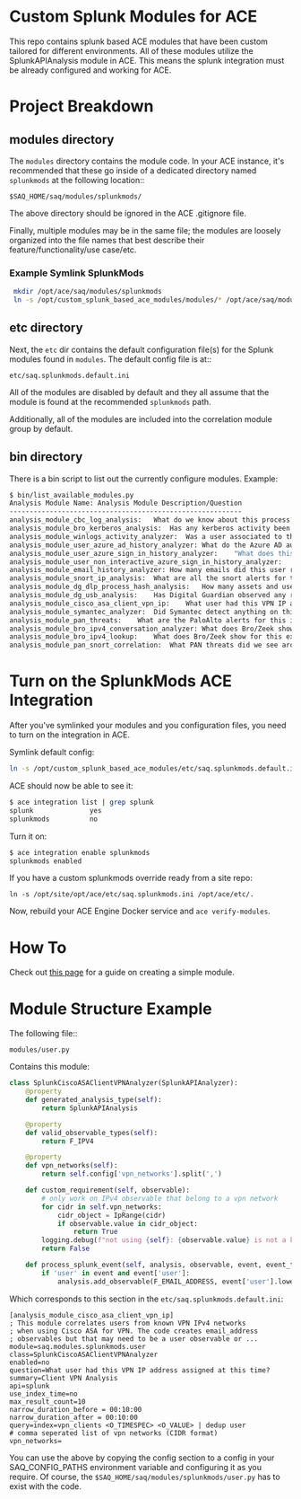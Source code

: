 # Custom Splunk Modules for ACE

This repo contains splunk based ACE modules that have been custom tailored for different environments. All of these modules utilize the SplunkAPIAnalysis module in ACE. This means the splunk integration must be already configured and working for ACE.


# Project Breakdown

## modules directory

The `modules` directory contains the module code. In your ACE instance, it's recommended that these go inside of a dedicated directory named `splunkmods` at the following location::

    $SAQ_HOME/saq/modules/splunkmods/

The above directory should be ignored in the ACE .gitignore file.

Finally, multiple modules may be in the same file; the modules are loosely organized into the file names that best describe their feature/functionality/use case/etc.

### Example Symlink SplunkMods

```bash
 mkdir /opt/ace/saq/modules/splunkmods
 ln -s /opt/custom_splunk_based_ace_modules/modules/* /opt/ace/saq/modules/splunkmods/.
```

## etc directory

Next, the `etc` dir contains the default configuration file(s) for the Splunk modules found in `modules`. The default config file is at::

    etc/saq.splunkmods.default.ini

All of the modules are disabled by default and they all assume that the module is found at the recommended `splunkmods` path.

Additionally, all of the modules are included into the correlation module group by default.

## bin directory

There is a bin script to list out the currently configure modules. Example:

```bash 
$ bin/list_available_modules.py 
Analysis Module Name: Analysis Module Description/Question
----------------------------------------------------------
analysis_module_cbc_log_analysis:	What do we know about this process?
analysis_module_bro_kerberos_analysis:	Has any kerberos activity been associated to this IPv4?
analysis_module_winlogs_activity_analyzer:	Was a user associated to this IPv4 in Windows logs?
analysis_module_user_azure_ad_history_analyzer:	What do the Azure AD audit logs say about this UPN?
analysis_module_user_azure_sign_in_history_analyzer:	"What does this user's interactive authentication history look like?"
analysis_module_user_non_interactive_azure_sign_in_history_analyzer:	"What does this user's non-interactive authentication history look like?"
analysis_module_email_history_analyzer:	How many emails did this user receive? What is the general summary of them?
analysis_module_snort_ip_analysis:	What are all the snort alerts for this ip address?
analysis_module_dg_dlp_process_hash_analysis:	How many assets and users have executed a program with this hash value in the past N hours?
analysis_module_dg_usb_analysis:	Has Digital Guardian observed any recent USB activiy on this host?
analysis_module_cisco_asa_client_vpn_ip:	What user had this VPN IP address assigned at this time?
analysis_module_symantec_analyzer:	Did Symantec detect anything on this asset?
analysis_module_pan_threats:	What are the PaloAlto alerts for this ip address?
analysis_module_bro_ipv4_conversation_analyzer:	What does Bro/Zeek show for this IPv4 network connection?
analysis_module_bro_ipv4_lookup:	What does Bro/Zeek show for this external IPv4 around this time?
analysis_module_pan_snort_correlation:	What PAN threats did we see around the same time as this snort alert?
```

# Turn on the SplunkMods ACE Integration

After you've symlinked your modules and you configuration files, you need to turn on the integration in ACE. 

Symlink default config:
```bash
ln -s /opt/custom_splunk_based_ace_modules/etc/saq.splunkmods.default.ini /opt/ace/etc/.
```
ACE should now be able to see it:
```bash
$ ace integration list | grep splunk
splunk              yes       
splunkmods          no     
```

Turn it on:
```bash 
$ ace integration enable splunkmods
splunkmods enabled
```

If you have a custom splunkmods override ready from a site repo:
```
ln -s /opt/site/opt/ace/etc/saq.splunkmods.ini /opt/ace/etc/.
```

Now, rebuild your ACE Engine Docker service and `ace verify-modules`.

# How To

Check out [this page](docs/create_new_module.md) for a guide on creating a simple module.

# Module Structure Example

The following file::

    modules/user.py 

Contains this module:

```python
class SplunkCiscoASAClientVPNAnalyzer(SplunkAPIAnalyzer):
    @property
    def generated_analysis_type(self):
        return SplunkAPIAnalysis

    @property
    def valid_observable_types(self):
        return F_IPV4

    @property
    def vpn_networks(self):
        return self.config['vpn_networks'].split(',')

    def custom_requirement(self, observable):
        # only work on IPv4 observable that belong to a vpn network
        for cidr in self.vpn_networks:
            cidr_object = IpRange(cidr)
            if observable.value in cidr_object:
                return True
        logging.debug(f"not using {self}: {observable.value} is not a known VPN address.")
        return False

    def process_splunk_event(self, analysis, observable, event, event_time):
        if 'user' in event and event['user']:
            analysis.add_observable(F_EMAIL_ADDRESS, event['user'].lower())
```

Which corresponds to this section in the `etc/saq.splunkmods.default.ini`:

```
[analysis_module_cisco_asa_client_vpn_ip]
; This module correlates users from known VPN IPv4 networks
; when using Cisco ASA for VPN. The code creates email_address
; observables but that may need to be a user observable or ...
module=saq.modules.splunkmods.user
class=SplunkCiscoASAClientVPNAnalyzer
enabled=no
question=What user had this VPN IP address assigned at this time?
summary=Client VPN Analysis
api=splunk
use_index_time=no
max_result_count=10
narrow_duration_before = 00:10:00
narrow_duration_after = 00:10:00
query=index=vpn_clients <O_TIMESPEC> <O_VALUE> | dedup user
# comma seperated list of vpn networks (CIDR format)
vpn_networks=
```

You can use the above by copying the config section to a config in your SAQ_CONFIG_PATHS environment variable and configuring it as you require. Of course, the `$SAQ_HOME/saq/modules/splunkmods/user.py` has to exist with the code.

    